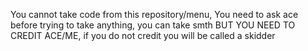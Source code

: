 You cannot take code from this repository/menu, You need to ask ace before trying to take anything, you can take smth BUT YOU NEED TO CREDIT ACE/ME, if you do not credit you will be called a skidder
